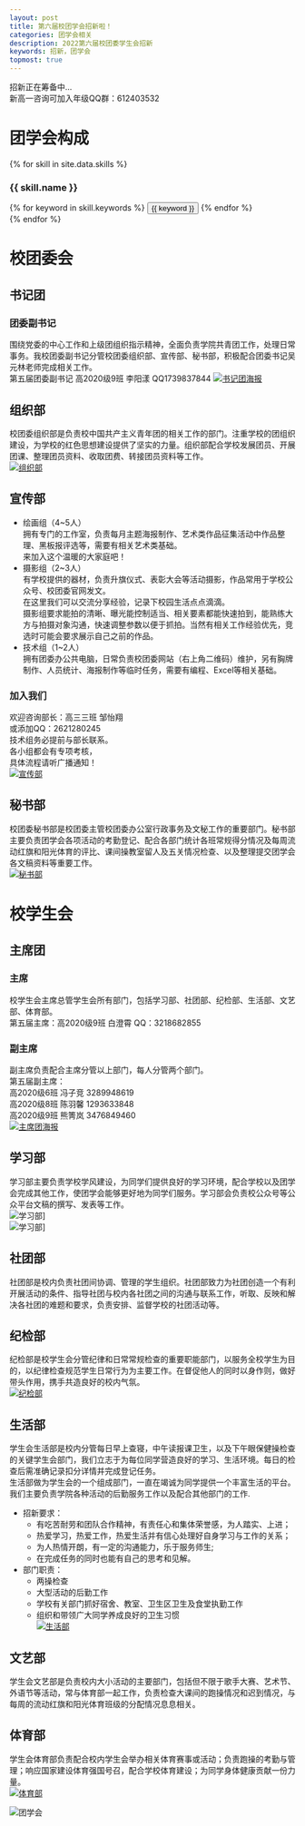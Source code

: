 ```yaml
---
layout: post
title: 第六届校团学会招新啦！
categories: 团学会相关
description: 2022第六届校团委学生会招新
keywords: 招新，团学会
topmost: true
---
```


招新正在筹备中...  
新高一咨询可加入年级QQ群：612403532  


# 团学会构成  
{% for skill in site.data.skills %}
### {{ skill.name }}
<div class="btn-inline">
{% for keyword in skill.keywords %}
<button class="btn btn-outline" type="button">{{ keyword }}</button>
{% endfor %}
</div>
{% endfor %}

# 校团委会  

## 书记团  
### 团委副书记  
围绕党委的中心工作和上级团组织指示精神，全面负责学院共青团工作，处理日常事务。我校团委副书记分管校团委组织部、宣传部、秘书部，积极配合团委书记吴元林老师完成相关工作。  
第五届团委副书记 高2020级9班 李阳漾 QQ1739837844
[![书记团海报](/images/posts/2022-08-29-2022newmembers/sjt.jpg)](/images/posts/2022-08-29-2022newmembers/2022%E5%9B%A2%E5%AD%A6%E4%BC%9A%E4%B9%A6%E8%AE%B0%E5%9B%A2%E6%8B%9B%E6%96%B0.png)

## 组织部  
校团委组织部是负责校中国共产主义青年团的相关工作的部门。注重学校的团组织建设，为学校的红色思想建设提供了坚实的力量。组织部配合学校发展团员、开展团课、整理团员资料、收取团费、转接团员资料等工作。  
[![组织部](/images/posts/2022-08-29-2022newmembers/zzb.jpg)](/images/posts/2022-08-29-2022newmembers/zzb.png)  

## 宣传部  
- 绘画组（4~5人）  
拥有专门的工作室，负责每月主题海报制作、艺术类作品征集活动中作品整理、黑板报评选等，需要有相关艺术类基础。  
来加入这个温暖的大家庭吧！  
- 摄影组（2~3人）  
有学校提供的器材，负责升旗仪式、表彰大会等活动摄影，作品常用于学校公众号、校团委官网发文。  
在这里我们可以交流分享经验，记录下校园生活点点滴滴。  
摄影组要求能拍的清晰、曝光能控制适当、相关要素都能快速拍到，能熟练大方与拍摄对象沟通，快速调整参数以便于抓拍。当然有相关工作经验优先，竞选时可能会要求展示自己之前的作品。
- 技术组（1~2人）  
拥有团委办公共电脑，日常负责校团委网站（右上角二维码）维护，另有胸牌制作、人员统计、海报制作等临时任务，需要有编程、Excel等相关基础。  
### 加入我们  
欢迎咨询部长：高三三班 邹怡翔  
或添加QQ：2621280245  
技术组务必提前与部长联系。  
各小组都会有专项考核，  
具体流程请听广播通知！  
[![宣传部](/images/posts/2022-08-29-2022newmembers/xcb.jpg)](/images/posts/2022-08-29-2022newmembers/2022%E5%AE%A3%E4%BC%A0%E9%83%A8%E6%8B%9B%E6%96%B0.png)

## 秘书部  
校团委秘书部是校团委主管校团委办公室行政事务及文秘工作的重要部门。秘书部主要负责团学会各项活动的考勤登记、配合各部门统计各班常规得分情况及每周流动红旗和阳光体育的评比、课间操教室留人及五关情况检查、以及整理提交团学会各文稿资料等重要工作。  
[![秘书部](/images/posts/2022-08-29-2022newmembers/msb.jpg)](/images/posts/2022-08-29-2022newmembers/msb.png)
# 校学生会  

## 主席团  
### 主席  
校学生会主席总管学生会所有部门，包括学习部、社团部、纪检部、生活部、文艺部、体育部。  
第五届主席：高2020级9班 白澄霄 QQ：3218682855  
### 副主席  
副主席负责配合主席分管以上部门，每人分管两个部门。  
第五届副主席：  
高2020级6班 冯子竞 3289948619  
高2020级8班 陈羽馨 1293633848  
高2020级9班 熊箐岚 3476849460  
[![主席团海报](/images/posts/2022-08-29-2022newmembers/zxt.jpg)](/images/posts/2022-08-29-2022newmembers/2022%E5%9B%A2%E5%AD%A6%E4%BC%9A%E4%B8%BB%E5%B8%AD%E5%9B%A2%E6%8B%9B%E6%96%B0.png)

## 学习部  
学习部主要负责学校学风建设，为同学们提供良好的学习环境，配合学校以及团学会完成其他工作，使团学会能够更好地为同学们服务。学习部会负责校公众号等公众平台文稿的撰写、发表等工作。  
![学习部](/images/posts/2022-08-29-2022newmembers/xxb1.jpg)]  
![学习部](/images/posts/2022-08-29-2022newmembers/xxb2.jpg)]  

## 社团部  
社团部是校内负责社团间协调、管理的学生组织。社团部致力为社团创造一个有利开展活动的条件、指导社团与校内各社团之间的沟通与联系工作，听取、反映和解决各社团的难题和要求，负责安排、监督学校的社团活动等。  

## 纪检部  
纪检部是校学生会分管纪律和日常常规检查的重要职能部门，以服务全校学生为目的，以纪律检查规范学生日常行为为主要工作。在督促他人的同时以身作则，做好带头作用，携手共造良好的校内气氛。  
[![纪检部](/images/posts/2022-08-29-2022newmembers/jjb.jpg)](/images/posts/2022-08-29-2022newmembers/jjb.png)

## 生活部  
学生会生活部是校内分管每日早上查寝，中午读报课卫生，以及下午眼保健操检查的关键学生会部门，我们立志于为每位同学营造良好的学习、生活环境。每日的检查后需准确记录扣分详情并完成登记任务。  
⽣活部做为学⽣会的⼀个组成部门，⼀直在竭诚为同学提供⼀个丰富⽣活的平台。我们主要负责学院各种活动的后勤服务⼯作以及配合其他部门的⼯作.  
- 招新要求：  
    + 有吃苦耐劳和团队合作精神，有责任心和集体荣誉感，为人踏实、上进；  
    + 热爱学习，热爱工作，热爱生活并有信心处理好自身学习与工作的关系；  
    + 为人热情开朗，有一定的沟通能力，乐于服务师生;  
    + 在完成任务的同时也能有自己的思考和见解。  
- 部门职责：  
    + 两操检查  
    + 大型活动的后勤工作  
    + 学校有关部门抓好宿舍、教室、卫生区卫生及食堂执勤工作
    + 组织和带领广大同学养成良好的卫生习惯  
[![生活部](/images/posts/2022-08-29-2022newmembers/shb.jpg)](/images/posts/2022-08-29-2022newmembers/shb.png)

## 文艺部  
学生会文艺部是负责校内大小活动的主要部门，包括但不限于歌手大赛、艺术节、外语节等活动，常与体育部一起工作，负责检查大课间的跑操情况和迟到情况，与每周的流动红旗和阳光体育班级的分配情况息息相关。  

## 体育部  
学生会体育部负责配合校内学生会举办相关体育赛事或活动；负责跑操的考勤与管理；响应国家建设体育强国号召，配合学校体育建设；为同学身体健康贡献一份力量。  
[![体育部](/images/posts/2022-08-29-2022newmembers/tyb.jpg)](/images/posts/2022-08-29-2022newmembers/tyb.png)


![团学会](/images/posts/2022-08-29-2022newmembers/introduce_of_union.jpg)
